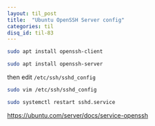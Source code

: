 ```yaml
---
layout: til_post
title:  "Ubuntu OpenSSH Server config"
categories: til
disq_id: til-83
---
```



```bash
sudo apt install openssh-client

sudo apt install openssh-server
```

then edit `/etc/ssh/sshd_config`

```bash
sudo vim /etc/ssh/sshd_config
```


```bash
sudo systemctl restart sshd.service
```

<https://ubuntu.com/server/docs/service-openssh>
